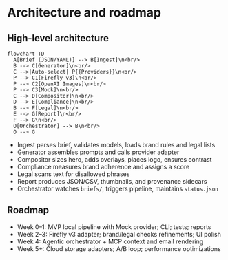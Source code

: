# Architecture and roadmap

## High-level architecture
```mermaid
flowchart TD
  A[Brief (JSON/YAML)] --> B[Ingest]\n<br/>
  B --> C[Generator]\n<br/>
  C -->|Auto-select| P{{Providers}}\n<br/>
  P --> C1[Firefly v3]\n<br/>
  P --> C2[OpenAI Images]\n<br/>
  P --> C3[Mock]\n<br/>
  C --> D[Compositor]\n<br/>
  D --> E[Compliance]\n<br/>
  B --> F[Legal]\n<br/>
  E --> G[Report]\n<br/>
  F --> G\n<br/>
  O[Orchestrator] --> B\n<br/>
  O --> G
```

- Ingest parses brief, validates models, loads brand rules and legal lists
- Generator assembles prompts and calls provider adapter
- Compositor sizes hero, adds overlays, places logo, ensures contrast
- Compliance measures brand adherence and assigns a score
- Legal scans text for disallowed phrases
- Report produces JSON/CSV, thumbnails, and provenance sidecars
- Orchestrator watches `briefs/`, triggers pipeline, maintains `status.json`

## Roadmap
- Week 0–1: MVP local pipeline with Mock provider; CLI; tests; reports
- Week 2–3: Firefly v3 adapter; brand/legal checks refinements; UI polish
- Week 4: Agentic orchestrator + MCP context and email rendering
- Week 5+: Cloud storage adapters; A/B loop; performance optimizations
